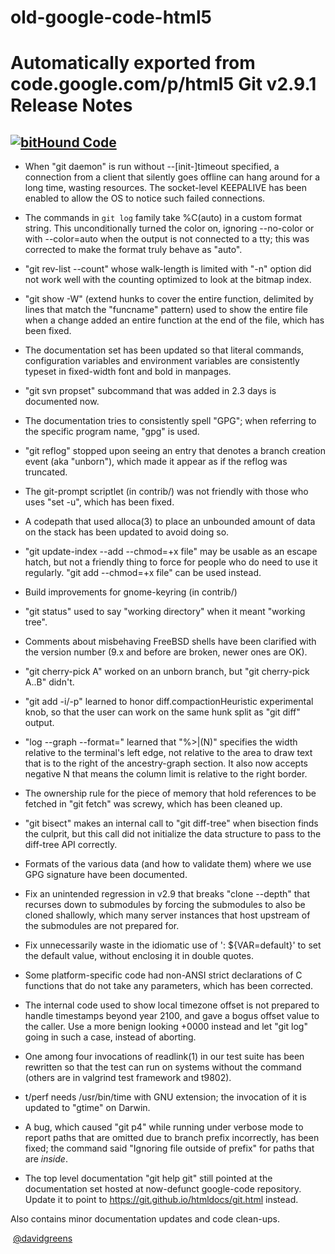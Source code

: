 # old-google-code-html5
Automatically exported from code.google.com/p/html5
Git v2.9.1 Release Notes
========================
[![bitHound Code](https://www.bithound.io/github/cedx/gulp-david/badges/code.svg)](https://www.bithound.io/github/cedx/gulp-david)
----------------

 * When "git daemon" is run without --[init-]timeout specified, a
   connection from a client that silently goes offline can hang around
   for a long time, wasting resources.  The socket-level KEEPALIVE has
   been enabled to allow the OS to notice such failed connections.

 * The commands in `git log` family take %C(auto) in a custom format
   string.  This unconditionally turned the color on, ignoring
   --no-color or with --color=auto when the output is not connected to
   a tty; this was corrected to make the format truly behave as
   "auto".

 * "git rev-list --count" whose walk-length is limited with "-n"
   option did not work well with the counting optimized to look at the
   bitmap index.

 * "git show -W" (extend hunks to cover the entire function, delimited
   by lines that match the "funcname" pattern) used to show the entire
   file when a change added an entire function at the end of the file,
   which has been fixed.

 * The documentation set has been updated so that literal commands,
   configuration variables and environment variables are consistently
   typeset in fixed-width font and bold in manpages.

 * "git svn propset" subcommand that was added in 2.3 days is
   documented now.

 * The documentation tries to consistently spell "GPG"; when
   referring to the specific program name, "gpg" is used.

 * "git reflog" stopped upon seeing an entry that denotes a branch
   creation event (aka "unborn"), which made it appear as if the
   reflog was truncated.

 * The git-prompt scriptlet (in contrib/) was not friendly with those
   who uses "set -u", which has been fixed.

 * A codepath that used alloca(3) to place an unbounded amount of data
   on the stack has been updated to avoid doing so.

 * "git update-index --add --chmod=+x file" may be usable as an escape
   hatch, but not a friendly thing to force for people who do need to
   use it regularly.  "git add --chmod=+x file" can be used instead.

 * Build improvements for gnome-keyring (in contrib/)

 * "git status" used to say "working directory" when it meant "working
   tree".

 * Comments about misbehaving FreeBSD shells have been clarified with
   the version number (9.x and before are broken, newer ones are OK).

 * "git cherry-pick A" worked on an unborn branch, but "git
   cherry-pick A..B" didn't.

 * "git add -i/-p" learned to honor diff.compactionHeuristic
   experimental knob, so that the user can work on the same hunk split
   as "git diff" output.

 * "log --graph --format=" learned that "%>|(N)" specifies the width
   relative to the terminal's left edge, not relative to the area to
   draw text that is to the right of the ancestry-graph section.  It
   also now accepts negative N that means the column limit is relative
   to the right border.

 * The ownership rule for the piece of memory that hold references to
   be fetched in "git fetch" was screwy, which has been cleaned up.

 * "git bisect" makes an internal call to "git diff-tree" when
   bisection finds the culprit, but this call did not initialize the
   data structure to pass to the diff-tree API correctly.

 * Formats of the various data (and how to validate them) where we use
   GPG signature have been documented.

 * Fix an unintended regression in v2.9 that breaks "clone --depth"
   that recurses down to submodules by forcing the submodules to also
   be cloned shallowly, which many server instances that host upstream
   of the submodules are not prepared for.

 * Fix unnecessarily waste in the idiomatic use of ': ${VAR=default}'
   to set the default value, without enclosing it in double quotes.

 * Some platform-specific code had non-ANSI strict declarations of C
   functions that do not take any parameters, which has been
   corrected.

 * The internal code used to show local timezone offset is not
   prepared to handle timestamps beyond year 2100, and gave a
   bogus offset value to the caller.  Use a more benign looking
   +0000 instead and let "git log" going in such a case, instead
   of aborting.

 * One among four invocations of readlink(1) in our test suite has
   been rewritten so that the test can run on systems without the
   command (others are in valgrind test framework and t9802).

 * t/perf needs /usr/bin/time with GNU extension; the invocation of it
   is updated to "gtime" on Darwin.

 * A bug, which caused "git p4" while running under verbose mode to
   report paths that are omitted due to branch prefix incorrectly, has
   been fixed; the command said "Ignoring file outside of prefix" for
   paths that are _inside_.

 * The top level documentation "git help git" still pointed at the
   documentation set hosted at now-defunct google-code repository.
   Update it to point to https://git.github.io/htmldocs/git.html
   instead.

Also contains minor documentation updates and code clean-ups.

  [@davidgreens](url)
